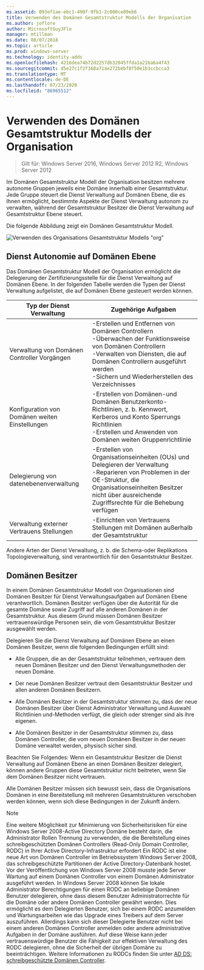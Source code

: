 ```yaml
---
ms.assetid: 093ef1ae-ebc1-490f-9fb1-2c000ce89eb6
title: Verwenden des Domänen Gesamtstruktur Modells der Organisation
ms.author: joflore
author: MicrosoftGuyJFlo
manager: mtillman
ms.date: 08/07/2018
ms.topic: article
ms.prod: windows-server
ms.technology: identity-adds
ms.openlocfilehash: 4216dea74b72d2257db32045ffda1a21ba6a4f43
ms.sourcegitcommit: d5e27c1f2f168a71ae272bebf8f50e1b3ccbcca3
ms.translationtype: MT
ms.contentlocale: de-DE
ms.lasthandoff: 07/23/2020
ms.locfileid: "86965512"
---
```

# <a name="using-the-organizational-domain-forest-model"></a>Verwenden des Domänen Gesamtstruktur Modells der Organisation

> Gilt für: Windows Server 2016, Windows Server 2012 R2, Windows Server 2012

Im Domänen Gesamtstruktur Modell der Organisation besitzen mehrere autonome Gruppen jeweils eine Domäne innerhalb einer Gesamtstruktur. Jede Gruppe steuert die Dienst Verwaltung auf Domänen Ebene, die es Ihnen ermöglicht, bestimmte Aspekte der Dienst Verwaltung autonom zu verwalten, während der Gesamtstruktur Besitzer die Dienst Verwaltung auf Gesamtstruktur Ebene steuert.

Die folgende Abbildung zeigt ein Domänen Gesamtstruktur Modell.

![Verwenden des Organisations Gesamtstruktur Modells "org"](../../media/Using-the-Organizational-Domain-Forest-Model/c50a3c6a-b0e4-43ec-ad62-f05d05f0bbd2.gif)

## <a name="domain-level-service-autonomy"></a>Dienst Autonomie auf Domänen Ebene

Das Domänen Gesamtstruktur Modell der Organisation ermöglicht die Delegierung der Zertifizierungsstelle für die Dienst Verwaltung auf Domänen Ebene. In der folgenden Tabelle werden die Typen der Dienst Verwaltung aufgelistet, die auf Domänen Ebene gesteuert werden können.

| Typ der Dienst Verwaltung | Zugehörige Aufgaben |
| -------------------------- |----------------- |
| Verwaltung von Domänen Controller Vorgängen    | -Erstellen und Entfernen von Domänen Controllern<br />-Überwachen der Funktionsweise von Domänen Controllern<br />-Verwalten von Diensten, die auf Domänen Controllern ausgeführt werden<br />-Sichern und Wiederherstellen des Verzeichnisses |
| Konfiguration von Domänen weiten Einstellungen         | -Erstellen von Domänen-und Domänen Benutzerkonto-Richtlinien, z. b. Kennwort, Kerberos und Konto Sperrungs Richtlinien<br />-Erstellen und Anwenden von Domänen weiten Gruppenrichtlinie |
| Delegierung von datenebenenverwaltung       | -Erstellen von Organisationseinheiten (OUs) und Delegieren der Verwaltung<br />-Reparieren von Problemen in der OE-Struktur, die Organisationseinheiten Besitzer nicht über ausreichende Zugriffsrechte für die Behebung verfügen |
| Verwaltung externer Vertrauens Stellungen | -Einrichten von Vertrauens Stellungen mit Domänen außerhalb der Gesamtstruktur |

Andere Arten der Dienst Verwaltung, z. b. die Schema-oder Replikations Topologieverwaltung, sind verantwortlich für den Gesamtstruktur Besitzer.

## <a name="domain-owner"></a>Domänen Besitzer

In einem Domänen Gesamtstruktur Modell von Organisationen sind Domänen Besitzer für Dienst Verwaltungsaufgaben auf Domänen Ebene verantwortlich. Domänen Besitzer verfügen über die Autorität für die gesamte Domäne sowie Zugriff auf alle anderen Domänen in der Gesamtstruktur. Aus diesem Grund müssen Domänen Besitzer vertrauenswürdige Personen sein, die vom Gesamtstruktur Besitzer ausgewählt werden.

Delegieren Sie die Dienst Verwaltung auf Domänen Ebene an einen Domänen Besitzer, wenn die folgenden Bedingungen erfüllt sind:

- Alle Gruppen, die an der Gesamtstruktur teilnehmen, vertrauen dem neuen Domänen Besitzer und den Dienst Verwaltungsmethoden der neuen Domäne.

- Der neue Domänen Besitzer vertraut dem Gesamtstruktur Besitzer und allen anderen Domänen Besitzern.

- Alle Domänen Besitzer in der Gesamtstruktur stimmen zu, dass der neue Domänen Besitzer über Dienst Administrator Verwaltung und Auswahl Richtlinien und-Methoden verfügt, die gleich oder strenger sind als ihre eigenen.

- Alle Domänen Besitzer in der Gesamtstruktur stimmen zu, dass Domänen Controller, die vom neuen Domänen Besitzer in der neuen Domäne verwaltet werden, physisch sicher sind.

Beachten Sie Folgendes: Wenn ein Gesamtstruktur Besitzer die Dienst Verwaltung auf Domänen Ebene an einen Domänen Besitzer delegiert, können andere Gruppen diese Gesamtstruktur nicht beitreten, wenn Sie dem Domänen Besitzer nicht vertrauen.

Alle Domänen Besitzer müssen sich bewusst sein, dass die Organisations Domänen in eine Bereitstellung mit mehreren Gesamtstrukturen verschoben werden können, wenn sich diese Bedingungen in der Zukunft ändern.

> [!NOTE]
> Eine weitere Möglichkeit zur Minimierung von Sicherheitsrisiken für eine Windows Server 2008-Active Directory Domäne besteht darin, die Administrator Rollen Trennung zu verwenden, die die Bereitstellung eines schreibgeschützten Domänen Controllers (Read-Only Domain Controller, RODC) in Ihrer Active Directory-Infrastruktur erfordert Ein RODC ist eine neue Art von Domänen Controller im Betriebssystem Windows Server 2008, das schreibgeschützte Partitionen der Active Directory-Datenbank hostet. Vor der Veröffentlichung von Windows Server 2008 musste jede Server Wartung auf einem Domänen Controller von einem Domänen Administrator ausgeführt werden. In Windows Server 2008 können Sie lokale Administrator Berechtigungen für einen RODC an beliebige Domänen Benutzer delegieren, ohne dass diesem Benutzer Administratorrechte für die Domäne oder andere Domänen Controller gewährt werden. Dies ermöglicht es dem Delegierten Benutzer, sich bei einem RODC anzumelden und Wartungsarbeiten wie das Upgrade eines Treibers auf dem Server auszuführen. Allerdings kann sich dieser Delegierte Benutzer nicht bei einem anderen Domänen Controller anmelden oder andere administrative Aufgaben in der Domäne ausführen. Auf diese Weise kann jeder vertrauenswürdige Benutzer die Fähigkeit zur effektiven Verwaltung des RODC delegieren, ohne die Sicherheit der übrigen Domäne zu beeinträchtigen. Weitere Informationen zu RODCs finden Sie unter [AD DS: schreibgeschützte Domänen Controller](/previous-versions/windows/it-pro/windows-server-2008-r2-and-2008/cc732801(v=ws.10)).
